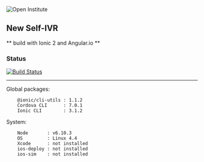 ![Open Institute](http://open.org.kh/sites/default/files/logo.gif)

## New Self-IVR  
** build with Ionic 2 and Angular.io **

### Status
[![Build Status](https://travis-ci.org/socheatsok78/Self-IVR-for-Mobile.svg?branch=master)](https://travis-ci.org/socheatsok78/Self-IVR-for-Mobile)

---

Global packages:
```
    @ionic/cli-utils : 1.1.2
    Cordova CLI      : 7.0.1
    Ionic CLI        : 3.1.2
```

System:
```
    Node       : v6.10.3
    OS         : Linux 4.4
    Xcode      : not installed
    ios-deploy : not installed
    ios-sim    : not installed
```
